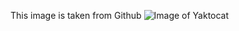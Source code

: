 This image is taken from Github
![Image of Yaktocat](https://octodex.github.com/images/yaktocat.png)
